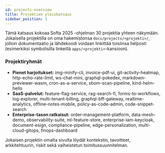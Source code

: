 ```yaml
---
id: projects-overview
title: Projektien yleiskatsaus
sidebar_position: 1
---
```


Tämä katsaus kokoaa Softa 2025 -ohjelman 30 projektia yhteen näkymään. Jokaisella projektilla on oma hakemistonsa `docs/projects/<projekti>/`, jolloin dokumentaatio ja lähdekoodi voidaan linkittää toisiinsa helposti (esimerkiksi symbolisilla linkeillä `apps/<projekti>`-kansioon).

### Projektiryhmät

- **Pienet harjoitukset:** img-minify-cli, invoice-pdf-ui, git-activity-heatmap, http-echo-rate-limit, ws-chat-mini, graphql-pokedex, markdown-previewer-wasm, cron-as-a-service, sbom-scan-pipeline, kind-helm-hello
- **SaaS-palvelut:** feature-flag-service, rag-search-fi, forms-to-workflows, log-explorer, multi-tenant-billing, graphql-bff-gateway, realtime-analytics, offline-notes-mobile, policy-as-code-admin, code-snippet-search
- **Enterprise-tason ratkaisut:** order-management-platform, data-mesh-demo, observability-suite, ml-feature-store, enterprise-iam-keycloak, document-esign, compliance-pipeline, edge-personalization, multi-cloud-gitops, finops-dashboard

Jokaisen projektin omalta sivulta löydät kontekstin, tavoitteet, arkkitehtuurin, riskit sekä vaiheistetun toimitussuunnitelman.

